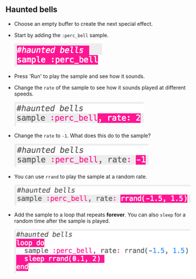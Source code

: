 ## Haunted bells

+ Choose an empty buffer to create the next special effect.

+ Start by adding the `:perc_bell` sample.
    
    ![screenshot](images/effects-bells-sample.png)

+ Press 'Run' to play the sample and see how it sounds.

+ Change the `rate` of the sample to see how it sounds played at different speeds.
    
    ![capture d'écran](images/effects-bells-rate-high.png)

+ Change the `rate` to `-1`. What does this do to the sample?
    
    ![screenshot](images/effects-bells-rate-negative.png)

+ You can use `rrand` to play the sample at a random rate.
    
    ![capture d'écran](images/effects-bells-rate-random.png)

+ Add the sample to a loop that repeats **forever**. You can also `sleep` for a random time after the sample is played.
    
    ![capture d'écran](images/effects-bells-repeat-random.png)